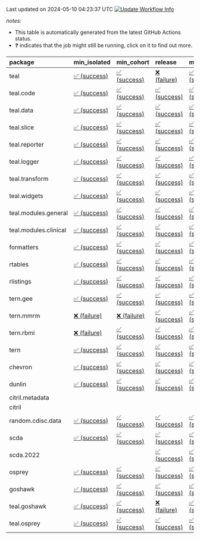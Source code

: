 Last updated on 2024-05-10 04:23:37 UTC [![Update Workflow
Info](https://github.com/averissimo/verdepcheck-status/actions/workflows/update.yaml/badge.svg)](https://github.com/averissimo/verdepcheck-status/actions/workflows/update.yaml)

*notes:*

-   This table is automatically generated from the latest GitHub Actions
    status.
-   ❓ indicates that the job might still be running, click on it to
    find out more.

<table>
<colgroup>
<col style="width: 4%" />
<col style="width: 23%" />
<col style="width: 23%" />
<col style="width: 23%" />
<col style="width: 23%" />
</colgroup>
<thead>
<tr class="header">
<th style="text-align: left;">package</th>
<th style="text-align: left;">min_isolated</th>
<th style="text-align: left;">min_cohort</th>
<th style="text-align: left;">release</th>
<th style="text-align: left;">max</th>
</tr>
</thead>
<tbody>
<tr class="odd">
<td style="text-align: left;">teal</td>
<td
style="text-align: left;"><a href="https://github.com/insightsengineering/teal/actions/runs/8998556529/job/24718912360">✅
(success)</a></td>
<td
style="text-align: left;"><a href="https://github.com/insightsengineering/teal/actions/runs/8998556529/job/24718911675">✅
(success)</a></td>
<td
style="text-align: left;"><a href="https://github.com/insightsengineering/teal/actions/runs/8998556529/job/24718912015">❌
(failure)</a></td>
<td
style="text-align: left;"><a href="https://github.com/insightsengineering/teal/actions/runs/8998556529/job/24718911457">✅
(success)</a></td>
</tr>
<tr class="even">
<td style="text-align: left;">teal.code</td>
<td
style="text-align: left;"><a href="https://github.com/insightsengineering/teal.code/actions/runs/8955470086/job/24596198544">✅
(success)</a></td>
<td
style="text-align: left;"><a href="https://github.com/insightsengineering/teal.code/actions/runs/8955470086/job/24596198463">✅
(success)</a></td>
<td
style="text-align: left;"><a href="https://github.com/insightsengineering/teal.code/actions/runs/8955470086/job/24596198637">✅
(success)</a></td>
<td
style="text-align: left;"><a href="https://github.com/insightsengineering/teal.code/actions/runs/8955470086/job/24596198390">✅
(success)</a></td>
</tr>
<tr class="odd">
<td style="text-align: left;">teal.data</td>
<td
style="text-align: left;"><a href="https://github.com/insightsengineering/teal.data/actions/runs/8955472255/job/24596202900">✅
(success)</a></td>
<td
style="text-align: left;"><a href="https://github.com/insightsengineering/teal.data/actions/runs/8955472255/job/24596203065">✅
(success)</a></td>
<td
style="text-align: left;"><a href="https://github.com/insightsengineering/teal.data/actions/runs/8955472255/job/24596202965">✅
(success)</a></td>
<td
style="text-align: left;"><a href="https://github.com/insightsengineering/teal.data/actions/runs/8955472255/job/24596203011">✅
(success)</a></td>
</tr>
<tr class="even">
<td style="text-align: left;">teal.slice</td>
<td
style="text-align: left;"><a href="https://github.com/insightsengineering/teal.slice/actions/runs/8955476502/job/24596211017">✅
(success)</a></td>
<td
style="text-align: left;"><a href="https://github.com/insightsengineering/teal.slice/actions/runs/8955476502/job/24596211051">✅
(success)</a></td>
<td
style="text-align: left;"><a href="https://github.com/insightsengineering/teal.slice/actions/runs/8955476502/job/24596211127">✅
(success)</a></td>
<td
style="text-align: left;"><a href="https://github.com/insightsengineering/teal.slice/actions/runs/8955476502/job/24596211082">✅
(success)</a></td>
</tr>
<tr class="odd">
<td style="text-align: left;">teal.reporter</td>
<td
style="text-align: left;"><a href="https://github.com/insightsengineering/teal.reporter/actions/runs/8955473324/job/24596204742">✅
(success)</a></td>
<td
style="text-align: left;"><a href="https://github.com/insightsengineering/teal.reporter/actions/runs/8955473324/job/24596204589">✅
(success)</a></td>
<td
style="text-align: left;"><a href="https://github.com/insightsengineering/teal.reporter/actions/runs/8955473324/job/24596204832">✅
(success)</a></td>
<td
style="text-align: left;"><a href="https://github.com/insightsengineering/teal.reporter/actions/runs/8955473324/job/24596204664">✅
(success)</a></td>
</tr>
<tr class="even">
<td style="text-align: left;">teal.logger</td>
<td
style="text-align: left;"><a href="https://github.com/insightsengineering/teal.logger/actions/runs/8955469952/job/24596198474">✅
(success)</a></td>
<td
style="text-align: left;"><a href="https://github.com/insightsengineering/teal.logger/actions/runs/8955469952/job/24596198370">✅
(success)</a></td>
<td
style="text-align: left;"><a href="https://github.com/insightsengineering/teal.logger/actions/runs/8955469952/job/24596198574">✅
(success)</a></td>
<td
style="text-align: left;"><a href="https://github.com/insightsengineering/teal.logger/actions/runs/8955469952/job/24596198276">✅
(success)</a></td>
</tr>
<tr class="odd">
<td style="text-align: left;">teal.transform</td>
<td
style="text-align: left;"><a href="https://github.com/insightsengineering/teal.transform/actions/runs/8955474882/job/24596208118">✅
(success)</a></td>
<td
style="text-align: left;"><a href="https://github.com/insightsengineering/teal.transform/actions/runs/8955474882/job/24596208421">✅
(success)</a></td>
<td
style="text-align: left;"><a href="https://github.com/insightsengineering/teal.transform/actions/runs/8955474882/job/24596208319">✅
(success)</a></td>
<td
style="text-align: left;"><a href="https://github.com/insightsengineering/teal.transform/actions/runs/8955474882/job/24596208207">✅
(success)</a></td>
</tr>
<tr class="even">
<td style="text-align: left;">teal.widgets</td>
<td
style="text-align: left;"><a href="https://github.com/insightsengineering/teal.widgets/actions/runs/8955484679/job/24596228171">✅
(success)</a></td>
<td
style="text-align: left;"><a href="https://github.com/insightsengineering/teal.widgets/actions/runs/8955484679/job/24596228145">✅
(success)</a></td>
<td
style="text-align: left;"><a href="https://github.com/insightsengineering/teal.widgets/actions/runs/8955484679/job/24596228198">✅
(success)</a></td>
<td
style="text-align: left;"><a href="https://github.com/insightsengineering/teal.widgets/actions/runs/8955484679/job/24596228113">✅
(success)</a></td>
</tr>
<tr class="odd">
<td style="text-align: left;">teal.modules.general</td>
<td
style="text-align: left;"><a href="https://github.com/insightsengineering/teal.modules.general/actions/runs/8955470171/job/24596198652">✅
(success)</a></td>
<td
style="text-align: left;"><a href="https://github.com/insightsengineering/teal.modules.general/actions/runs/8955470171/job/24596198811">✅
(success)</a></td>
<td
style="text-align: left;"><a href="https://github.com/insightsengineering/teal.modules.general/actions/runs/8955470171/job/24596198901">✅
(success)</a></td>
<td
style="text-align: left;"><a href="https://github.com/insightsengineering/teal.modules.general/actions/runs/8955470171/job/24596198739">✅
(success)</a></td>
</tr>
<tr class="even">
<td style="text-align: left;">teal.modules.clinical</td>
<td
style="text-align: left;"><a href="https://github.com/insightsengineering/teal.modules.clinical/actions/runs/8955479285/job/24596217617">✅
(success)</a></td>
<td
style="text-align: left;"><a href="https://github.com/insightsengineering/teal.modules.clinical/actions/runs/8955479285/job/24596217524">✅
(success)</a></td>
<td
style="text-align: left;"><a href="https://github.com/insightsengineering/teal.modules.clinical/actions/runs/8955479285/job/24596217725">✅
(success)</a></td>
<td
style="text-align: left;"><a href="https://github.com/insightsengineering/teal.modules.clinical/actions/runs/8955479285/job/24596217434">✅
(success)</a></td>
</tr>
<tr class="odd">
<td style="text-align: left;">formatters</td>
<td
style="text-align: left;"><a href="https://github.com/insightsengineering/formatters/actions/runs/8955477481/job/24596213443">✅
(success)</a></td>
<td
style="text-align: left;"><a href="https://github.com/insightsengineering/formatters/actions/runs/8955477481/job/24596213660">✅
(success)</a></td>
<td
style="text-align: left;"><a href="https://github.com/insightsengineering/formatters/actions/runs/8955477481/job/24596213591">✅
(success)</a></td>
<td
style="text-align: left;"><a href="https://github.com/insightsengineering/formatters/actions/runs/8955477481/job/24596213523">✅
(success)</a></td>
</tr>
<tr class="even">
<td style="text-align: left;">rtables</td>
<td
style="text-align: left;"><a href="https://github.com/insightsengineering/rtables/actions/runs/8955468110/job/24596194529">✅
(success)</a></td>
<td
style="text-align: left;"><a href="https://github.com/insightsengineering/rtables/actions/runs/8955468110/job/24596194454">✅
(success)</a></td>
<td
style="text-align: left;"><a href="https://github.com/insightsengineering/rtables/actions/runs/8955468110/job/24596194303">✅
(success)</a></td>
<td
style="text-align: left;"><a href="https://github.com/insightsengineering/rtables/actions/runs/8955468110/job/24596194385">✅
(success)</a></td>
</tr>
<tr class="odd">
<td style="text-align: left;">rlistings</td>
<td
style="text-align: left;"><a href="https://github.com/insightsengineering/rlistings/actions/runs/8955472618/job/24596203618">✅
(success)</a></td>
<td
style="text-align: left;"><a href="https://github.com/insightsengineering/rlistings/actions/runs/8955472618/job/24596203698">✅
(success)</a></td>
<td
style="text-align: left;"><a href="https://github.com/insightsengineering/rlistings/actions/runs/8955472618/job/24596203779">✅
(success)</a></td>
<td
style="text-align: left;"><a href="https://github.com/insightsengineering/rlistings/actions/runs/8955472618/job/24596203526">✅
(success)</a></td>
</tr>
<tr class="even">
<td style="text-align: left;">tern.gee</td>
<td
style="text-align: left;"><a href="https://github.com/insightsengineering/tern.gee/actions/runs/8955478680/job/24596216043">✅
(success)</a></td>
<td
style="text-align: left;"><a href="https://github.com/insightsengineering/tern.gee/actions/runs/8955478680/job/24596216076">✅
(success)</a></td>
<td
style="text-align: left;"><a href="https://github.com/insightsengineering/tern.gee/actions/runs/8955478680/job/24596216152">✅
(success)</a></td>
<td
style="text-align: left;"><a href="https://github.com/insightsengineering/tern.gee/actions/runs/8955478680/job/24596216104">✅
(success)</a></td>
</tr>
<tr class="odd">
<td style="text-align: left;">tern.mmrm</td>
<td
style="text-align: left;"><a href="https://github.com/insightsengineering/tern.mmrm/actions/runs/8967004855/job/24623645849">❌
(failure)</a></td>
<td
style="text-align: left;"><a href="https://github.com/insightsengineering/tern.mmrm/actions/runs/8967004855/job/24623645270">❌
(failure)</a></td>
<td
style="text-align: left;"><a href="https://github.com/insightsengineering/tern.mmrm/actions/runs/8967004855/job/24623646109">✅
(success)</a></td>
<td
style="text-align: left;"><a href="https://github.com/insightsengineering/tern.mmrm/actions/runs/8967004855/job/24623645562">✅
(success)</a></td>
</tr>
<tr class="even">
<td style="text-align: left;">tern.rbmi</td>
<td
style="text-align: left;"><a href="https://github.com/insightsengineering/tern.rbmi/actions/runs/8955477425/job/24596213543">❌
(failure)</a></td>
<td
style="text-align: left;"><a href="https://github.com/insightsengineering/tern.rbmi/actions/runs/8955477425/job/24596213388">✅
(success)</a></td>
<td
style="text-align: left;"><a href="https://github.com/insightsengineering/tern.rbmi/actions/runs/8955477425/job/24596213622">✅
(success)</a></td>
<td
style="text-align: left;"><a href="https://github.com/insightsengineering/tern.rbmi/actions/runs/8955477425/job/24596213475">✅
(success)</a></td>
</tr>
<tr class="odd">
<td style="text-align: left;">tern</td>
<td
style="text-align: left;"><a href="https://github.com/insightsengineering/tern/actions/runs/8955473348/job/24596204621">✅
(success)</a></td>
<td
style="text-align: left;"><a href="https://github.com/insightsengineering/tern/actions/runs/8955473348/job/24596204693">✅
(success)</a></td>
<td
style="text-align: left;"><a href="https://github.com/insightsengineering/tern/actions/runs/8955473348/job/24596204843">✅
(success)</a></td>
<td
style="text-align: left;"><a href="https://github.com/insightsengineering/tern/actions/runs/8955473348/job/24596204771">✅
(success)</a></td>
</tr>
<tr class="even">
<td style="text-align: left;">chevron</td>
<td
style="text-align: left;"><a href="https://github.com/insightsengineering/chevron/actions/runs/8955484735/job/24596228277">✅
(success)</a></td>
<td
style="text-align: left;"><a href="https://github.com/insightsengineering/chevron/actions/runs/8955484735/job/24596228386">✅
(success)</a></td>
<td
style="text-align: left;"><a href="https://github.com/insightsengineering/chevron/actions/runs/8955484735/job/24596228311">✅
(success)</a></td>
<td
style="text-align: left;"><a href="https://github.com/insightsengineering/chevron/actions/runs/8955484735/job/24596228345">✅
(success)</a></td>
</tr>
<tr class="odd">
<td style="text-align: left;">dunlin</td>
<td
style="text-align: left;"><a href="https://github.com/insightsengineering/dunlin/actions/runs/8955472380/job/24596203105">✅
(success)</a></td>
<td
style="text-align: left;"><a href="https://github.com/insightsengineering/dunlin/actions/runs/8955472380/job/24596203036">✅
(success)</a></td>
<td
style="text-align: left;"><a href="https://github.com/insightsengineering/dunlin/actions/runs/8955472380/job/24596203305">✅
(success)</a></td>
<td
style="text-align: left;"><a href="https://github.com/insightsengineering/dunlin/actions/runs/8955472380/job/24596203199">✅
(success)</a></td>
</tr>
<tr class="even">
<td style="text-align: left;">citril.metadata</td>
<td style="text-align: left;"></td>
<td style="text-align: left;"></td>
<td style="text-align: left;"></td>
<td style="text-align: left;"></td>
</tr>
<tr class="odd">
<td style="text-align: left;">citril</td>
<td style="text-align: left;"></td>
<td style="text-align: left;"></td>
<td style="text-align: left;"></td>
<td style="text-align: left;"></td>
</tr>
<tr class="even">
<td style="text-align: left;">random.cdisc.data</td>
<td
style="text-align: left;"><a href="https://github.com/insightsengineering/random.cdisc.data/actions/runs/6918179803/job/18820148722">✅
(success)</a></td>
<td
style="text-align: left;"><a href="https://github.com/insightsengineering/random.cdisc.data/actions/runs/6918179803/job/18820148682">✅
(success)</a></td>
<td
style="text-align: left;"><a href="https://github.com/insightsengineering/random.cdisc.data/actions/runs/6918179803/job/18820148802">✅
(success)</a></td>
<td
style="text-align: left;"><a href="https://github.com/insightsengineering/random.cdisc.data/actions/runs/6918179803/job/18820148771">✅
(success)</a></td>
</tr>
<tr class="odd">
<td style="text-align: left;">scda</td>
<td
style="text-align: left;"><a href="https://github.com/insightsengineering/scda/actions/runs/8955472540/job/24596203465">✅
(success)</a></td>
<td
style="text-align: left;"><a href="https://github.com/insightsengineering/scda/actions/runs/8955472540/job/24596203627">✅
(success)</a></td>
<td
style="text-align: left;"><a href="https://github.com/insightsengineering/scda/actions/runs/8955472540/job/24596203369">✅
(success)</a></td>
<td
style="text-align: left;"><a href="https://github.com/insightsengineering/scda/actions/runs/8955472540/job/24596203553">✅
(success)</a></td>
</tr>
<tr class="even">
<td style="text-align: left;">scda.2022</td>
<td style="text-align: left;"></td>
<td style="text-align: left;"></td>
<td
style="text-align: left;"><a href="https://github.com/insightsengineering/scda.2022/actions/runs/8955477997/job/24596214416">✅
(success)</a></td>
<td
style="text-align: left;"><a href="https://github.com/insightsengineering/scda.2022/actions/runs/8955477997/job/24596214341">✅
(success)</a></td>
</tr>
<tr class="odd">
<td style="text-align: left;">osprey</td>
<td
style="text-align: left;"><a href="https://github.com/insightsengineering/osprey/actions/runs/8955482365/job/24596223434">✅
(success)</a></td>
<td
style="text-align: left;"><a href="https://github.com/insightsengineering/osprey/actions/runs/8955482365/job/24596223391">✅
(success)</a></td>
<td
style="text-align: left;"><a href="https://github.com/insightsengineering/osprey/actions/runs/8955482365/job/24596223505">✅
(success)</a></td>
<td
style="text-align: left;"><a href="https://github.com/insightsengineering/osprey/actions/runs/8955482365/job/24596223343">✅
(success)</a></td>
</tr>
<tr class="even">
<td style="text-align: left;">goshawk</td>
<td
style="text-align: left;"><a href="https://github.com/insightsengineering/goshawk/actions/runs/8955477400/job/24596213385">✅
(success)</a></td>
<td
style="text-align: left;"><a href="https://github.com/insightsengineering/goshawk/actions/runs/8955477400/job/24596213611">✅
(success)</a></td>
<td
style="text-align: left;"><a href="https://github.com/insightsengineering/goshawk/actions/runs/8955477400/job/24596213549">✅
(success)</a></td>
<td
style="text-align: left;"><a href="https://github.com/insightsengineering/goshawk/actions/runs/8955477400/job/24596213474">✅
(success)</a></td>
</tr>
<tr class="odd">
<td style="text-align: left;">teal.goshawk</td>
<td
style="text-align: left;"><a href="https://github.com/insightsengineering/teal.goshawk/actions/runs/8955476772/job/24596211985">✅
(success)</a></td>
<td
style="text-align: left;"><a href="https://github.com/insightsengineering/teal.goshawk/actions/runs/8955476772/job/24596211925">✅
(success)</a></td>
<td
style="text-align: left;"><a href="https://github.com/insightsengineering/teal.goshawk/actions/runs/8955476772/job/24596212033">❌
(failure)</a></td>
<td
style="text-align: left;"><a href="https://github.com/insightsengineering/teal.goshawk/actions/runs/8955476772/job/24596211959">✅
(success)</a></td>
</tr>
<tr class="even">
<td style="text-align: left;">teal.osprey</td>
<td
style="text-align: left;"><a href="https://github.com/insightsengineering/teal.osprey/actions/runs/8955481533/job/24596222229">✅
(success)</a></td>
<td
style="text-align: left;"><a href="https://github.com/insightsengineering/teal.osprey/actions/runs/8955481533/job/24596222106">✅
(success)</a></td>
<td
style="text-align: left;"><a href="https://github.com/insightsengineering/teal.osprey/actions/runs/8955481533/job/24596222298">✅
(success)</a></td>
<td
style="text-align: left;"><a href="https://github.com/insightsengineering/teal.osprey/actions/runs/8955481533/job/24596222167">✅
(success)</a></td>
</tr>
</tbody>
</table>
